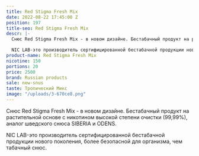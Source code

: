 ```yaml
---
title: Red Stigma Fresh Mix
date: 2022-08-22 17:45:00 Z
position: 197
title-seo: Red Stigma Fresh Mix
descr: |-
  Снюс Red Stigma Fresh Mix - в новом дизайне. Бестабачный продукт на растительной основе с никотином высокой степени очистки (99,99%), аналог шведского снюса SIBERIA и ODENS.

  NIC LAB-это производитель сертифицированной бестабачной продукции нового поколения, более безопасной для организма, чем табачный снюс.
product-name: Red Stigma Fresh Mix
nicotine: 150
portions: 20
price: 2500
brand: Russian products
sale: new-snus
taste: Тропический Микс
image: "/uploads/3-670ce8.png"
---
```


Снюс Red Stigma Fresh Mix - в новом дизайне. Бестабачный продукт на растительной основе с никотином высокой степени очистки (99,99%), аналог шведского снюса SIBERIA и ODENS.

NIC LAB-это производитель сертифицированной бестабачной продукции нового поколения, более безопасной для организма, чем табачный снюс.